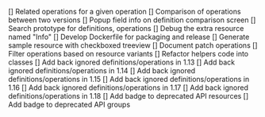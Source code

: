 
[] Related operations for a given operation
[] Comparison of operations between two versions
[] Popup field info on definition comparison screen
[] Search prototype for definitions, operations
[] Debug the extra resource named "Info"
[] Develop Dockerfile for packaging and release
[] Generate sample resource with checkboxed treeview
[] Document patch operations
[] Filter operations based on resource variants
[] Refactor helpers code into classes
[] Add back ignored definitions/operations in 1.13
[] Add back ignored definitions/operations in 1.14
[] Add back ignored definitions/operations in 1.15
[] Add back ignored definitions/operations in 1.16
[] Add back ignored definitions/operations in 1.17
[] Add back ignored definitions/operations in 1.18
[] Add badge to deprecated API resources
[] Add badge to deprecated API groups
